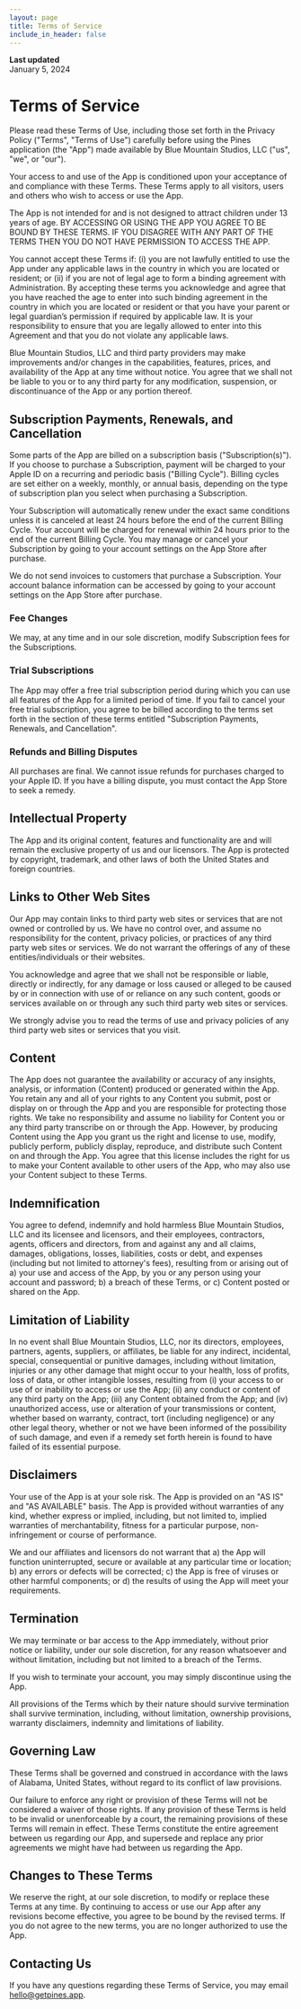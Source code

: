 ```yaml
---
layout: page
title: Terms of Service
include_in_header: false
---
```


**Last updated**  
January 5, 2024

# Terms of Service
Please read these Terms of Use, including those set forth in the Privacy Policy ("Terms", "Terms of Use") carefully before using the Pines application (the "App") made available by Blue Mountain Studios, LLC ("us", "we", or "our").

Your access to and use of the App is conditioned upon your acceptance of and compliance with these Terms. These Terms apply to all visitors, users and others who wish to access or use the App.

The App is not intended for and is not designed to attract children under 13 years of age. BY ACCESSING OR USING THE APP YOU AGREE TO BE BOUND BY THESE TERMS. IF YOU DISAGREE WITH ANY PART OF THE TERMS THEN YOU DO NOT HAVE PERMISSION TO ACCESS THE APP.

You cannot accept these Terms if: (i) you are not lawfully entitled to use the App under any applicable laws in the country in which you are located or resident; or (ii) if you are not of legal age to form a binding agreement with Administration. By accepting these terms you acknowledge and agree that you have reached the age to enter into such binding agreement in the country in which you are located or resident or that you have your parent or legal guardian’s permission if required by applicable law. It is your responsibility to ensure that you are legally allowed to enter into this Agreement and that you do not violate any applicable laws.

Blue Mountain Studios, LLC and third party providers may make improvements and/or changes in the capabilities, features, prices, and availability of the App at any time without notice. You agree that we shall not be liable to you or to any third party for any modification, suspension, or discontinuance of the App or any portion thereof.

## Subscription Payments, Renewals, and Cancellation
Some parts of the App are billed on a subscription basis ("Subscription(s)"). If you choose to purchase a Subscription, payment will be charged to your Apple ID on a recurring and periodic basis ("Billing Cycle"). Billing cycles are set either on a weekly, monthly, or annual basis, depending on the type of subscription plan you select when purchasing a Subscription.

Your Subscription will automatically renew under the exact same conditions unless it is canceled at least 24 hours before the end of the current Billing Cycle. Your account will be charged for renewal within 24 hours prior to the end of the current Billing Cycle. You may manage or cancel your Subscription by going to your account settings on the App Store after purchase.

We do not send invoices to customers that purchase a Subscription. Your account balance information can be accessed by going to your account settings on the App Store after purchase.

### Fee Changes
We may, at any time and in our sole discretion, modify Subscription fees for the Subscriptions.

### Trial Subscriptions
The App may offer a free trial subscription period during which you can use all features of the App for a limited period of time. If you fail to cancel your free trial subscription, you agree to be billed according to the terms set forth in the section of these terms entitled "Subscription Payments, Renewals, and Cancellation".

### Refunds and Billing Disputes
All purchases are final. We cannot issue refunds for purchases charged to your Apple ID. If you have a billing dispute, you must contact the App Store to seek a remedy.

## Intellectual Property
The App and its original content, features and functionality are and will remain the exclusive property of us and our licensors. The App is protected by copyright, trademark, and other laws of both the United States and foreign countries.

## Links to Other Web Sites
Our App may contain links to third party web sites or services that are not owned or controlled by us. We have no control over, and assume no responsibility for the content, privacy policies, or practices of any third party web sites or services. We do not warrant the offerings of any of these entities/individuals or their websites.

You acknowledge and agree that we shall not be responsible or liable, directly or indirectly, for any damage or loss caused or alleged to be caused by or in connection with use of or reliance on any such content, goods or services available on or through any such third party web sites or services.

We strongly advise you to read the terms of use and privacy policies of any third party web sites or services that you visit.

## Content
The App does not guarantee the availability or accuracy of any insights, analysis, or information (Content) produced or generated within the App. You retain any and all of your rights to any Content you submit, post or display on or through the App and you are responsible for protecting those rights. We take no responsibility and assume no liability for Content you or any third party transcribe on or through the App. However, by producing Content using the App you grant us the right and license to use, modify, publicly perform, publicly display, reproduce, and distribute such Content on and through the App. You agree that this license includes the right for us to make your Content available to other users of the App, who may also use your Content subject to these Terms.

## Indemnification
You agree to defend, indemnify and hold harmless Blue Mountain Studios, LLC and its licensee and licensors, and their employees, contractors, agents, officers and directors, from and against any and all claims, damages, obligations, losses, liabilities, costs or debt, and expenses (including but not limited to attorney's fees), resulting from or arising out of a) your use and access of the App, by you or any person using your account and password; b) a breach of these Terms, or c) Content posted or shared on the App.

## Limitation of Liability
In no event shall Blue Mountain Studios, LLC, nor its directors, employees, partners, agents, suppliers, or affiliates, be liable for any indirect, incidental, special, consequential or punitive damages, including without limitation, injuries or any other damage that might occur to your health, loss of profits, loss of data, or other intangible losses, resulting from (i) your access to or use of or inability to access or use the App; (ii) any conduct or content of any third party on the App; (iii) any Content obtained from the App; and (iv) unauthorized access, use or alteration of your transmissions or content, whether based on warranty, contract, tort (including negligence) or any other legal theory, whether or not we have been informed of the possibility of such damage, and even if a remedy set forth herein is found to have failed of its essential purpose.

## Disclaimers
Your use of the App is at your sole risk. The App is provided on an "AS IS" and "AS AVAILABLE" basis. The App is provided without warranties of any kind, whether express or implied, including, but not limited to, implied warranties of merchantability, fitness for a particular purpose, non-infringement or course of performance.

We and our affiliates and licensors do not warrant that a) the App will function uninterrupted, secure or available at any particular time or location; b) any errors or defects will be corrected; c) the App is free of viruses or other harmful components; or d) the results of using the App will meet your requirements.

## Termination
We may terminate or bar access to the App immediately, without prior notice or liability, under our sole discretion, for any reason whatsoever and without limitation, including but not limited to a breach of the Terms.

If you wish to terminate your account, you may simply discontinue using the App.

All provisions of the Terms which by their nature should survive termination shall survive termination, including, without limitation, ownership provisions, warranty disclaimers, indemnity and limitations of liability.

## Governing Law
These Terms shall be governed and construed in accordance with the laws of Alabama, United States, without regard to its conflict of law provisions.

Our failure to enforce any right or provision of these Terms will not be considered a waiver of those rights. If any provision of these Terms is held to be invalid or unenforceable by a court, the remaining provisions of these Terms will remain in effect. These Terms constitute the entire agreement between us regarding our App, and supersede and replace any prior agreements we might have had between us regarding the App.

## Changes to These Terms
We reserve the right, at our sole discretion, to modify or replace these Terms at any time. By continuing to access or use our App after any revisions become effective, you agree to be bound by the revised terms. If you do not agree to the new terms, you are no longer authorized to use the App.

## Contacting Us
If you have any questions regarding these Terms of Service, you may email [hello@getpines.app](mailto:hello@getpines.app).